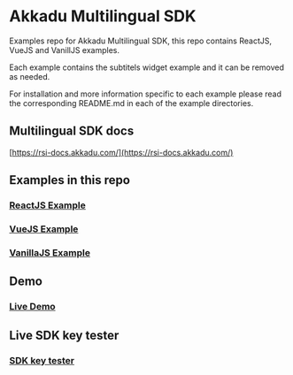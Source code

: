 # Akkadu Multilingual SDK
Examples repo for Akkadu Multilingual SDK, this repo contains ReactJS, VueJS and VanillJS examples.

Each example contains the subtitels widget example and it can be removed as needed.

For installation and more information specific to each example please read the corresponding README.md in each of the example directories.

## Multilingual SDK docs
[https://rsi-docs.akkadu.com/](https://rsi-docs.akkadu.com/)

## Examples in this repo
### [ReactJS Example](https://github.com/Akkadu/multilingual-sdk-examples/react-example)
### [VueJS Example](https://github.com/Akkadu/multilingual-sdk-examples/vue-example)
### [VanillaJS Example](https://github.com/Akkadu/multilingual-sdk-examples/vanillajs-example)

## Demo
### [Live Demo](https://rsi-akkadu-react-demo.netlify.app/interpretation-player)

## Live SDK key tester
### [SDK key tester](https://rsi-akkadu-react-demo.netlify.app/sdk-key-tester)